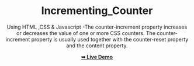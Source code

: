

<div align="center">

# Incrementing_Counter

Using HTML ,CSS &amp; Javascript -The counter-increment property increases or decreases the value of one or more CSS counters. The counter-increment property is usually used together with the counter-reset property and the content property.

<a href="https://rajshree-nagane.github.io/Incrementing_Counter/"><strong>➥ Live Demo</strong></a> 
 
 </div>
